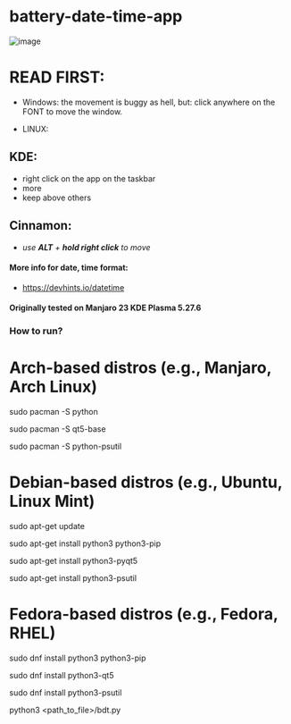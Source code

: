 # battery-date-time-app

![image](https://github.com/Jirafey/date-time-battery-app/assets/97115044/9afbaa09-f8ff-42e1-ac9e-e248ee6759dd)



# READ FIRST:
- Windows:
the movement is buggy as hell, but:
click anywhere on the FONT to move the window.
  
- LINUX:
## KDE:
- right click on the app on the taskbar
- more
- keep above others
## Cinnamon:
- *use **ALT** + **hold right click** to move*
#### More info for date, time format:
- https://devhints.io/datetime

#### Originally tested on Manjaro 23 KDE Plasma 5.27.6

### How to run?

# Arch-based distros (e.g., Manjaro, Arch Linux)

sudo pacman -S python

sudo pacman -S qt5-base

sudo pacman -S python-psutil

# Debian-based distros (e.g., Ubuntu, Linux Mint)

sudo apt-get update

sudo apt-get install python3 python3-pip

sudo apt-get install python3-pyqt5

sudo apt-get install python3-psutil

# Fedora-based distros (e.g., Fedora, RHEL)

sudo dnf install python3 python3-pip

sudo dnf install python3-qt5

sudo dnf install python3-psutil

python3 <path_to_file>/bdt.py
